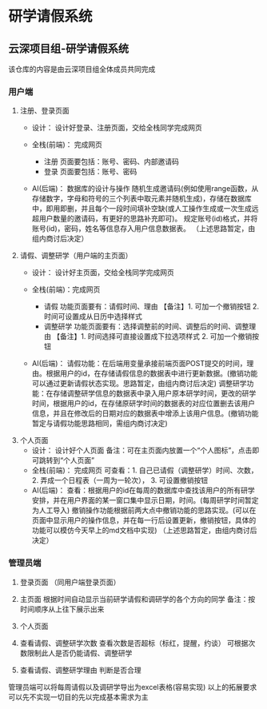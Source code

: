 # 研学请假系统
## 云深项目组-研学请假系统

该仓库的内容是由云深项目组全体成员共同完成
### 用户端
1. 注册、登录页面
    - 设计：
        设计好登录、注册页面，交给全栈同学完成网页

    - 全栈(前端)：
    完成网页
      - 注册 页面要包括：账号、密码、内部邀请码
      - 登录 页面要包括：账号、密码


     - AI(后端)：
        数据库的设计与操作
            随机生成邀请码(例如使用range函数，从存储数字，字母和符号的三个列表中取元素并随机生成)，存储在数据库中，即用即删，并且每个一段时间填补空缺(或人工操作生成或一次生成远超用户数量的邀请码，有更好的思路补充即可)。
            规定账号(id)格式，并将账号(id)，密码，姓名等信息存入用户信息数据表。
            （上述思路暂定，由组内商讨后决定）
2. 请假、调整研学（用户端的主页面）
    - 设计：
        设计好主页面，交给全栈同学完成网页

    - 全栈(前端)：完成网页
      - 请假 功能页面要有：请假时间、理由
                【备注】1. 可加一个撤销按钮  2. 时间可设置成从日历中选择样式
      - 调整研学 功能页面要有：选择调整前的时间、调整后的时间、调整理由
                【备注】1. 时间选择可直接设置成下拉选项样式 2. 可加一个撤销按钮

    - AI(后端)：
        请假功能：在后端用变量承接前端页面POST提交的时间，理由。根据用户的id，在存储请假信息的数据表中进行更新数据。(撤销功能可以通过更新请假状态实现。思路暂定，由组内商讨后决定)
        调整研学功能：在存储调整研学信息的数据表中录入用户原本研学时间，更改的研学时间，根据用户的id，在存储原研学时间的数据表的对应位置删去该用户信息，并且在修改后的日期对应的数据表中增添上该用户信息。(撤销功能暂定与请假功能思路相同，需组内商讨决定)
3. 个人页面
    - 设计：
        设计好个人页面
            备注：可在主页面内放置一个“个人图标”，点击即可跳转到“个人页面”
    - 全栈(前端)：
        完成网页
            可查看：1. 自己已请假（调整研学）时间、次数， 2. 弄成一个日程表（一周为一轮次）， 3. 可设置撤销按钮
    - AI(后端)：
        查看：根据用户的id在每周的数据库中查找该用户的所有研学安排，并在用户界面的某一窗口集中显示日期，时间。(每周研学时间暂定为人工导入)
        撤销操作功能根据前两大点中撤销功能的思路实现。(可以在页面中显示用户的操作信息，并在每一行后设置更新，撤销按钮，具体的功能可以模仿今天早上的md文档中实现)
        （上述思路暂定，由组内商讨后决定）
### 管理员端
1. 登录页面
    （同用户端登录页面）

2. 主页面
    根据时间自动显示当前研学请假和调研学的各个方向的同学
        备注：按时间顺序从上往下展示出来
3. 个人页面
4. 查看请假、调整研学次数
    查看次数是否超标（标红，提醒，约谈）
    可根据次数限制此人是否仍能请假、调整研学

5. 查看请假、调整研学理由
    判断是否合理

管理员端可以将每周请假以及调研学导出为excel表格(容易实现)
以上的拓展要求可以先不实现一切目的先以完成基本需求为主
